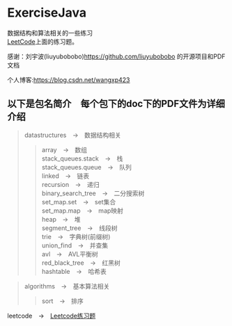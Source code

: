 # ExerciseJava
数据结构和算法相关的一些练习<br>
[LeetCode](https://leetcode-cn.com)上面的练习题。

感谢：刘宇波(liuyubobobo)<https://github.com/liuyubobobo> 的开源项目和PDF文档

个人博客:<https://blog.csdn.net/wangxp423>

## 以下是包名简介　每个包下的doc下的PDF文件为详细介绍
>datastructures　->　数据结构相关<br>
>>array　->　数组<br>
>>stack_queues.stack　->　栈<br>
>>stack_queues.queue　->　队列<br>
>>linked　->　链表<br>
>>recursion　->　递归<br>
>>binary_search_tree　->　二分搜索树<br>
>>set_map.set　->　set集合<br>
>>set_map.map　->　map映射<br>
>>heap　->　堆<br>
>>segment_tree　->　线段树<br>
>>trie　->　字典树(前缀树)<br>
>>union_find　->　并查集<br>
>>avl　->　AVL平衡树<br>
>>red_black_tree　->　红黑树<br>
>>hashtable　->　哈希表<br>

>algorithms　->　基本算法相关<br>
>>sort　->　排序<br>


leetcode　->　[Leetcode练习题](https://leetcode-cn.com)<br>
